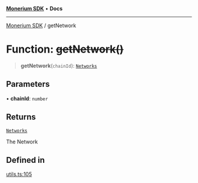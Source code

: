 [**Monerium SDK**](../README.md) • **Docs**

---

[Monerium SDK](../README.md) / getNetwork

# Function: ~~getNetwork()~~

> **getNetwork**(`chainId`): [`Networks`](../type-aliases/Networks.md)

## Parameters

• **chainId**: `number`

## Returns

[`Networks`](../type-aliases/Networks.md)

The Network

## Defined in

[utils.ts:105](https://github.com/monerium/js-monorepo/blob/daf0515eb0b1bfcdd9bd49ef605447668fdb0f6a/packages/sdk/src/utils.ts#L105)
